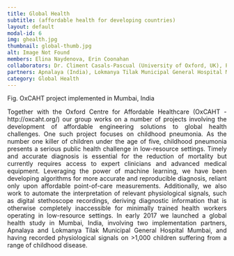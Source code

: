 ```yaml
---
title: Global Health
subtitle: (affordable health for developing countries)
layout: default
modal-id: 6
img: ghealth.jpg 
thumbnail: global-thumb.jpg
alt: Image Not Found
members: Elina Naydenova, Erin Coonahan
collaborators: Dr. Climent Casals-Pascual (University of Oxford, UK), Prof. William Checkley (Johns Hopkins, USA), Dr Jeremy Hull (University of Oxford, UK)
partners: Apnalaya (India), Lokmanya Tilak Municipal General Hospital Mumbai (India), Ekuore 
category: Global Health
---
```

Fig. OxCAHT project implemented in Mumbai, India


<p align="justify">Together with the Oxford Centre for Affordable Healthcare (OxCAHT - http://oxcaht.org/) our group works on a number of projects involving the development of affordable engineering solutions to global health challenges. One such project focuses on childhood pneumonia. As the number one killer of children under the age of five, childhood pneumonia presents a serious public health challenge in low-resource settings. Timely and accurate diagnosis is essential for the reduction of mortality but currently requires access to expert clinicians and advanced medical equipment. Leveraging the power of machine learning, we have been developing algorithms for more accurate and reproducible diagnosis, reliant only upon affordable point-of-care measurements. Additionally, we also work to automate the interpretation of relevant physiological signals, such as digital stethoscope recordings, deriving diagnostic information that is otherwise completely inaccessible for minimally trained health workers operating in low-resource settings. In early 2017 we launched a global health study in Mumbai, India, involving two implementation partners, Apnalaya and Lokmanya Tilak Municipal General Hospital Mumbai, and having recorded physiological signals on >1,000 children suffering from a range of childhood disease. </p>




